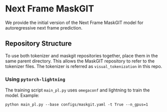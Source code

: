 # Next Frame MaskGIT

We provide the initial version of the Next Frame MaskGIT model for autoregressive next frame prediction.

## Repository Structure
To use both tokenizer and maskgit repositories together, place them in the same parent directory. This allows the MaskGIT repository to refer to the tokenizer files. The tokenizer is referred as ```visual_tokenization``` in this repo.

### Using `pytorch-lightning`
The training script `main_pl.py` uses `omegaconf` and lightning to train the model. Example:
```
python main_pl.py --base configs/maskgit.yaml -t True --n_gpus=1
```
